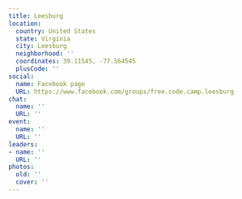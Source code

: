 ```yaml
---
title: Leesburg
location:
  country: United States
  state: Virginia
  city: Leesburg
  neighborhood: ''
  coordinates: 39.11545, -77.564545
  plusCode: ''
social:
  name: Facebook page
  URL: https://www.facebook.com/groups/free.code.camp.leesburg
chat:
  name: ''
  URL: ''
event:
  name: ''
  URL: ''
leaders:
- name: ''
  URL: ''
photos:
  old: ''
  cover: ''
---
```


